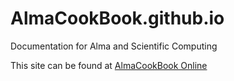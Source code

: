 # AlmaCookBook.github.io
Documentation for Alma and Scientific Computing

This site can be found at [AlmaCookBook Online](https://almacookbook.github.io/)
